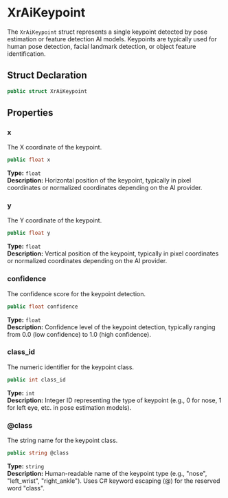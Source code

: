 # XrAiKeypoint

The `XrAiKeypoint` struct represents a single keypoint detected by pose estimation or feature detection AI models. Keypoints are typically used for human pose detection, facial landmark detection, or object feature identification.

## Struct Declaration

```csharp
public struct XrAiKeypoint
```

## Properties

### x

The X coordinate of the keypoint.

```csharp
public float x
```

**Type:** `float`  
**Description:** Horizontal position of the keypoint, typically in pixel coordinates or normalized coordinates depending on the AI provider.

### y

The Y coordinate of the keypoint.

```csharp
public float y
```

**Type:** `float`  
**Description:** Vertical position of the keypoint, typically in pixel coordinates or normalized coordinates depending on the AI provider.

### confidence

The confidence score for the keypoint detection.

```csharp
public float confidence
```

**Type:** `float`  
**Description:** Confidence level of the keypoint detection, typically ranging from 0.0 (low confidence) to 1.0 (high confidence).

### class_id

The numeric identifier for the keypoint class.

```csharp
public int class_id
```

**Type:** `int`  
**Description:** Integer ID representing the type of keypoint (e.g., 0 for nose, 1 for left eye, etc. in pose estimation models).

### @class

The string name for the keypoint class.

```csharp
public string @class
```

**Type:** `string`  
**Description:** Human-readable name of the keypoint type (e.g., "nose", "left_wrist", "right_ankle"). Uses C# keyword escaping (@) for the reserved word "class".
